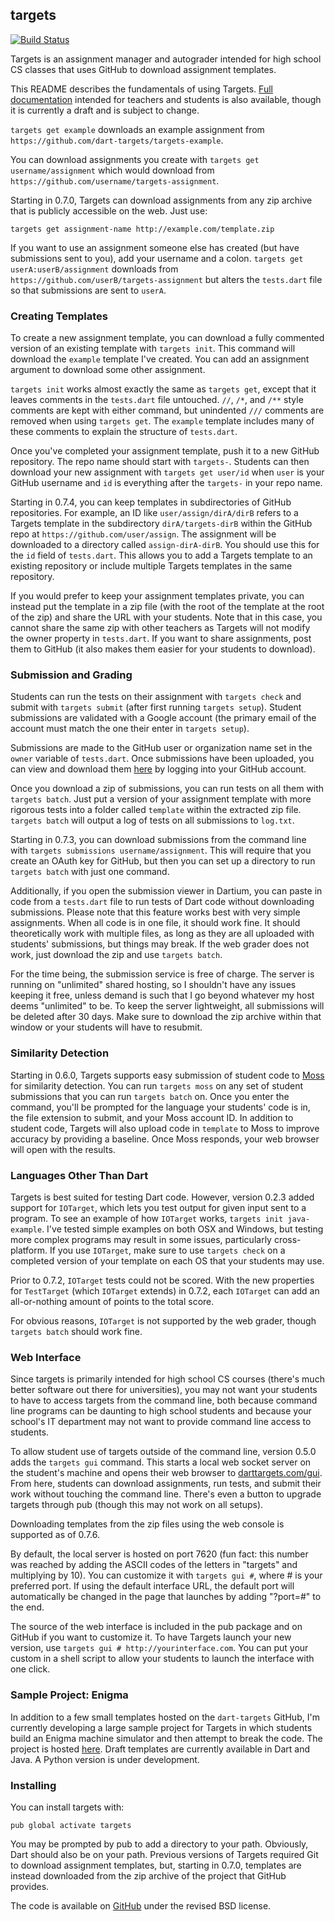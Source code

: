 ## targets ##

[![Build Status](https://travis-ci.org/dart-targets/targets.svg)](https://travis-ci.org/dart-targets/targets)

Targets is an assignment manager and autograder intended for high school CS classes that uses GitHub to download assignment templates.

This README describes the fundamentals of using Targets. [Full documentation](http://docs.darttargets.com) intended for teachers and students is also available, though it is currently a draft and is subject to change.

`targets get example` downloads an example assignment from `https://github.com/dart-targets/targets-example`.

You can download assignments you create with `targets get username/assignment` which would download from `https://github.com/username/targets-assignment`.

Starting in 0.7.0, Targets can download assignments from any zip archive that is publicly accessible on the web. Just use:

    targets get assignment-name http://example.com/template.zip

If you want to use an assignment someone else has created (but have submissions sent to you), add your username and a colon. `targets get userA:userB/assignment` downloads from `https://github.com/userB/targets-assignment` but alters the `tests.dart` file so that submissions are sent to `userA`.

### Creating Templates ###

To create a new assignment template, you can download a fully commented version of an existing template with `targets init`. This command will download the `example` template I've created. You can add an assignment argument to download some other assignment.

`targets init` works almost exactly the same as `targets get`, except that it leaves comments in the `tests.dart` file untouched. `//`, `/*`, and `/**` style comments are kept with either command, but unindented `///` comments are removed when using `targets get`. The `example` template includes many of these comments to explain the structure of `tests.dart`.

Once you've completed your assignment template, push it to a new GitHub repository. The repo name should start with `targets-`. Students can then download your new assignment with `targets get user/id` when `user` is your GitHub username and `id` is everything after the `targets-` in your repo name.

Starting in 0.7.4, you can keep templates in subdirectories of GitHub repositories. For example, an ID like `user/assign/dirA/dirB` refers to a Targets template in the subdirectory `dirA/targets-dirB` within the GitHub repo at `https://github.com/user/assign`. The assignment will be downloaded to a directory called `assign-dirA-dirB`. You should use this for the `id` field of `tests.dart`. This allows you to add a Targets template to an existing repository or include multiple Targets templates in the same repository.

If you would prefer to keep your assignment templates private, you can instead put the template in a zip file (with the root of the template at the root of the zip) and share the URL with your students. Note that in this case, you cannot share the same zip with other teachers as Targets will not modify the owner property in `tests.dart`. If you want to share assignments, post them to GitHub (it also makes them easier for your students to download).

### Submission and Grading ###

Students can run the tests on their assignment with `targets check` and submit with `targets submit` (after first running `targets setup`). Student submissions are validated with a Google account (the primary email of the account must match the one their enter in `targets setup`). 

Submissions are made to the GitHub user or organization name set in the `owner` variable of `tests.dart`. Once submissions have been uploaded, you can view and download them [here](http://darttargets.com/results) by logging into your GitHub account.

Once you download a zip of submissions, you can run tests on all them with `targets batch`. Just put a version of your assignment template with more rigorous tests into a folder called `template` within the extracted zip file. `targets batch` will output a log of tests on all submissions to `log.txt`.

Starting in 0.7.3, you can download submissions from the command line with `targets submissions username/assignment`. This will require that you create an OAuth key for GitHub, but then you can set up a directory to run `targets batch` with just one command.

Additionally, if you open the submission viewer in Dartium, you can paste in code from a `tests.dart` file to run tests of Dart code without downloading submissions. Please note that this feature works best with very simple assignments. When all code is in one file, it should work fine. It should theoretically work with multiple files, as long as they are all uploaded with students' submissions, but things may break. If the web grader does not work, just download the zip and use `targets batch`.

For the time being, the submission service is free of charge. The server is running on "unlimited" shared hosting, so I shouldn't have any issues keeping it free, unless demand is such that I go beyond whatever my host deems "unlimited" to be. To keep the server lightweight, all submissions will be deleted after 30 days. Make sure to download the zip archive within that window or your students will have to resubmit.

### Similarity Detection ###

Starting in 0.6.0, Targets supports easy submission of student code to [Moss](http://moss.stanford.edu) for similarity detection. You can run `targets moss` on any set of student submissions that you can run `targets batch` on. Once you enter the command, you'll be prompted for the language your students' code is in, the file extension to submit, and your Moss account ID. In addition to student code, Targets will also upload code in `template` to Moss to improve accuracy by providing a baseline. Once Moss responds, your web browser will open with the results.

### Languages Other Than Dart ###

Targets is best suited for testing Dart code. However, version 0.2.3 added support for `IOTarget`, which lets you test output for given input sent to a program. To see an example of how `IOTarget` works, `targets init java-example`. I've tested simple examples on both OSX and Windows, but testing more complex programs may result in some issues, particularly cross-platform. If you use `IOTarget`, make sure to use `targets check` on a completed version of your template on each OS that your students may use.

Prior to 0.7.2, `IOTarget` tests could not be scored. With the new properties for `TestTarget` (which `IOTarget` extends) in 0.7.2, each `IOTarget` can add an all-or-nothing amount of points to the total score.

For obvious reasons, `IOTarget` is not supported by the web grader, though `targets batch` should work fine.

### Web Interface ###

Since targets is primarily intended for high school CS courses (there's much better software out there for universities), you may not want your students to have to access targets from the command line, both because command line programs can be daunting to high school students and because your school's IT department may not want to provide command line access to students.

To allow student use of targets outside of the command line, version 0.5.0 adds the `targets gui` command. This starts a local web socket server on the student's machine and opens their web browser to [darttargets.com/gui](http://darttargets.com/gui). From here, students can download assignments, run tests, and submit their work without touching the command line. There's even a button to upgrade targets through pub (though this may not work on all setups).

Downloading templates from the zip files using the web console is supported as of 0.7.6.

By default, the local server is hosted on port 7620 (fun fact: this number was reached by adding the ASCII codes of the letters in "targets" and multiplying by 10). You can customize it with `targets gui #`, where # is your preferred port. If using the default interface URL, the default port will automatically be changed in the page that launches by adding "?port=#" to the end.

The source of the web interface is included in the pub package and on GitHub if you want to customize it. To have Targets launch your new version, use `targets gui # http://yourinterface.com`. You can put your custom in a shell script to allow your students to launch the interface with one click.

### Sample Project: Enigma ###

In addition to a few small templates hosted on the `dart-targets` GitHub, I'm currently developing a large sample project for Targets in which students build an Enigma machine simulator and then attempt to break the code. The project is hosted [here](https://github.com/dart-targets/enigma). Draft templates are currently available in Dart and Java. A Python version is under development.

### Installing ###

You can install targets with:

    pub global activate targets

You may be prompted by pub to add a directory to your path. Obviously, Dart should also be on your path. Previous versions of Targets required Git to download assignment templates, but, starting in 0.7.0, templates are instead downloaded from the zip archive of the project that GitHub provides.

The code is available on [GitHub](https://github.com/dart-targets/targets) under the revised BSD license.